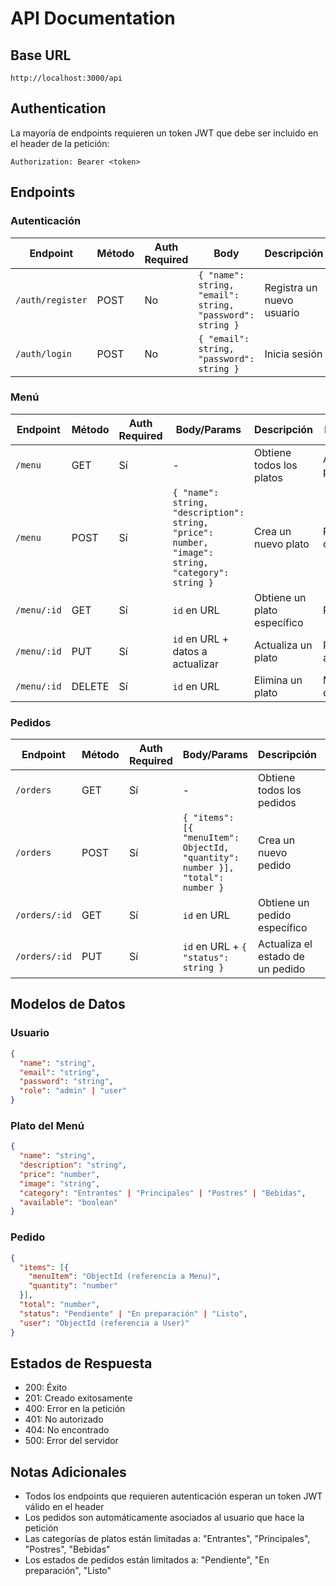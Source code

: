 # API Documentation

## Base URL

`http://localhost:3000/api`

## Authentication

La mayoría de endpoints requieren un token JWT que debe ser incluido en el header de la petición:

```
Authorization: Bearer <token>
```

## Endpoints

### Autenticación

| Endpoint         | Método | Auth Required | Body                                                      | Descripción               | Respuesta                             |
| ---------------- | ------ | ------------- | --------------------------------------------------------- | ------------------------- | ------------------------------------- |
| `/auth/register` | POST   | No            | `{ "name": string, "email": string, "password": string }` | Registra un nuevo usuario | `{ "token": string, "user": object }` |
| `/auth/login`    | POST   | No            | `{ "email": string, "password": string }`                 | Inicia sesión             | `{ "token": string, "user": object }` |

### Menú

| Endpoint    | Método | Auth Required | Body/Params                                                                                       | Descripción                 | Respuesta         |
| ----------- | ------ | ------------- | ------------------------------------------------------------------------------------------------- | --------------------------- | ----------------- |
| `/menu`     | GET    | Sí            | -                                                                                                 | Obtiene todos los platos    | Array de platos   |
| `/menu`     | POST   | Sí            | `{ "name": string, "description": string, "price": number, "image": string, "category": string }` | Crea un nuevo plato         | Plato creado      |
| `/menu/:id` | GET    | Sí            | `id` en URL                                                                                       | Obtiene un plato específico | Plato             |
| `/menu/:id` | PUT    | Sí            | `id` en URL + datos a actualizar                                                                  | Actualiza un plato          | Plato actualizado |
| `/menu/:id` | DELETE | Sí            | `id` en URL                                                                                       | Elimina un plato            | Mensaje de éxito  |

### Pedidos

| Endpoint      | Método | Auth Required | Body/Params                                                                    | Descripción                      | Respuesta          |
| ------------- | ------ | ------------- | ------------------------------------------------------------------------------ | -------------------------------- | ------------------ |
| `/orders`     | GET    | Sí            | -                                                                              | Obtiene todos los pedidos        | Array de pedidos   |
| `/orders`     | POST   | Sí            | `{ "items": [{ "menuItem": ObjectId, "quantity": number }], "total": number }` | Crea un nuevo pedido             | Pedido creado      |
| `/orders/:id` | GET    | Sí            | `id` en URL                                                                    | Obtiene un pedido específico     | Pedido             |
| `/orders/:id` | PUT    | Sí            | `id` en URL + `{ "status": string }`                                           | Actualiza el estado de un pedido | Pedido actualizado |

## Modelos de Datos

### Usuario

```json
{
  "name": "string",
  "email": "string",
  "password": "string",
  "role": "admin" | "user"
}
```

### Plato del Menú

```json
{
  "name": "string",
  "description": "string",
  "price": "number",
  "image": "string",
  "category": "Entrantes" | "Principales" | "Postres" | "Bebidas",
  "available": "boolean"
}
```

### Pedido

```json
{
  "items": [{
    "menuItem": "ObjectId (referencia a Menu)",
    "quantity": "number"
  }],
  "total": "number",
  "status": "Pendiente" | "En preparación" | "Listo",
  "user": "ObjectId (referencia a User)"
}
```

## Estados de Respuesta

- 200: Éxito
- 201: Creado exitosamente
- 400: Error en la petición
- 401: No autorizado
- 404: No encontrado
- 500: Error del servidor

## Notas Adicionales

- Todos los endpoints que requieren autenticación esperan un token JWT válido en el header
- Los pedidos son automáticamente asociados al usuario que hace la petición
- Las categorías de platos están limitadas a: "Entrantes", "Principales", "Postres", "Bebidas"
- Los estados de pedidos están limitados a: "Pendiente", "En preparación", "Listo"
